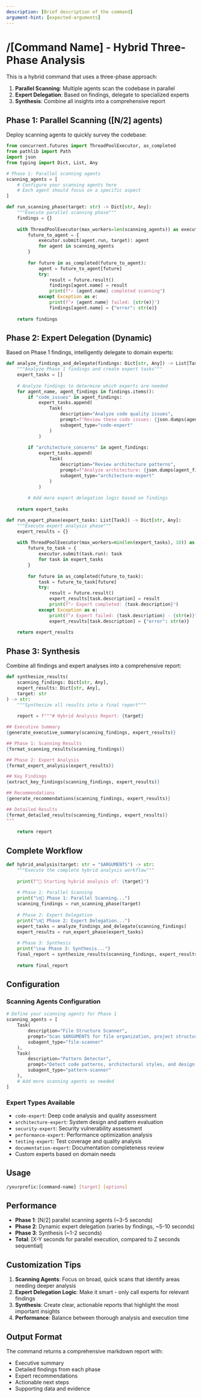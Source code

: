 ```yaml
---
description: [Brief description of the command]
argument-hint: [expected-arguments]
---
```


# /[Command Name] - Hybrid Three-Phase Analysis

This is a hybrid command that uses a three-phase approach:

1. **Parallel Scanning**: Multiple agents scan the codebase in parallel
2. **Expert Delegation**: Based on findings, delegate to specialized experts
3. **Synthesis**: Combine all insights into a comprehensive report

## Phase 1: Parallel Scanning ([N/2] agents)

Deploy scanning agents to quickly survey the codebase:

```python
from concurrent.futures import ThreadPoolExecutor, as_completed
from pathlib import Path
import json
from typing import Dict, List, Any

# Phase 1: Parallel scanning agents
scanning_agents = [
    # Configure your scanning agents here
    # Each agent should focus on a specific aspect
]

def run_scanning_phase(target: str) -> Dict[str, Any]:
    """Execute parallel scanning phase"""
    findings = {}
    
    with ThreadPoolExecutor(max_workers=len(scanning_agents)) as executor:
        future_to_agent = {
            executor.submit(agent.run, target): agent 
            for agent in scanning_agents
        }
        
        for future in as_completed(future_to_agent):
            agent = future_to_agent[future]
            try:
                result = future.result()
                findings[agent.name] = result
                print(f"✓ {agent.name} completed scanning")
            except Exception as e:
                print(f"✗ {agent.name} failed: {str(e)}")
                findings[agent.name] = {"error": str(e)}
    
    return findings
```

## Phase 2: Expert Delegation (Dynamic)

Based on Phase 1 findings, intelligently delegate to domain experts:

```python
def analyze_findings_and_delegate(findings: Dict[str, Any]) -> List[Task]:
    """Analyze Phase 1 findings and create expert tasks"""
    expert_tasks = []
    
    # Analyze findings to determine which experts are needed
    for agent_name, agent_findings in findings.items():
        if "code_issues" in agent_findings:
            expert_tasks.append(
                Task(
                    description="Analyze code quality issues",
                    prompt=f"Review these code issues: {json.dumps(agent_findings['code_issues'])}",
                    subagent_type="code-expert"
                )
            )
        
        if "architecture_concerns" in agent_findings:
            expert_tasks.append(
                Task(
                    description="Review architecture patterns",
                    prompt=f"Analyze architecture: {json.dumps(agent_findings['architecture_concerns'])}",
                    subagent_type="architecture-expert"
                )
            )
        
        # Add more expert delegation logic based on findings
    
    return expert_tasks

def run_expert_phase(expert_tasks: List[Task]) -> Dict[str, Any]:
    """Execute expert analysis phase"""
    expert_results = {}
    
    with ThreadPoolExecutor(max_workers=min(len(expert_tasks), 10)) as executor:
        future_to_task = {
            executor.submit(task.run): task 
            for task in expert_tasks
        }
        
        for future in as_completed(future_to_task):
            task = future_to_task[future]
            try:
                result = future.result()
                expert_results[task.description] = result
                print(f"✓ Expert completed: {task.description}")
            except Exception as e:
                print(f"✗ Expert failed: {task.description} - {str(e)}")
                expert_results[task.description] = {"error": str(e)}
    
    return expert_results
```

## Phase 3: Synthesis

Combine all findings and expert analyses into a comprehensive report:

```python
def synthesize_results(
    scanning_findings: Dict[str, Any],
    expert_results: Dict[str, Any],
    target: str
) -> str:
    """Synthesize all results into a final report"""
    
    report = f"""# Hybrid Analysis Report: {target}

## Executive Summary
{generate_executive_summary(scanning_findings, expert_results)}

## Phase 1: Scanning Results
{format_scanning_results(scanning_findings)}

## Phase 2: Expert Analysis
{format_expert_analysis(expert_results)}

## Key Findings
{extract_key_findings(scanning_findings, expert_results)}

## Recommendations
{generate_recommendations(scanning_findings, expert_results)}

## Detailed Results
{format_detailed_results(scanning_findings, expert_results)}
"""
    
    return report
```

## Complete Workflow

```python
def hybrid_analysis(target: str = "$ARGUMENTS") -> str:
    """Execute the complete hybrid analysis workflow"""
    
    print(f"🚀 Starting hybrid analysis of: {target}")
    
    # Phase 1: Parallel Scanning
    print("\n📡 Phase 1: Parallel Scanning...")
    scanning_findings = run_scanning_phase(target)
    
    # Phase 2: Expert Delegation
    print("\n🧠 Phase 2: Expert Delegation...")
    expert_tasks = analyze_findings_and_delegate(scanning_findings)
    expert_results = run_expert_phase(expert_tasks)
    
    # Phase 3: Synthesis
    print("\n📊 Phase 3: Synthesis...")
    final_report = synthesize_results(scanning_findings, expert_results, target)
    
    return final_report
```

## Configuration

### Scanning Agents Configuration

```python
# Define your scanning agents for Phase 1
scanning_agents = [
    Task(
        description="File Structure Scanner",
        prompt="Scan $ARGUMENTS for file organization, project structure, and directory patterns. Identify key areas that need expert review.",
        subagent_type="file-scanner"
    ),
    Task(
        description="Pattern Detector",
        prompt="Detect code patterns, architectural styles, and design patterns in $ARGUMENTS. Flag areas requiring specialized analysis.",
        subagent_type="pattern-scanner"
    ),
    # Add more scanning agents as needed
]
```

### Expert Types Available

- `code-expert`: Deep code analysis and quality assessment
- `architecture-expert`: System design and pattern evaluation
- `security-expert`: Security vulnerability assessment
- `performance-expert`: Performance optimization analysis
- `testing-expert`: Test coverage and quality analysis
- `documentation-expert`: Documentation completeness review
- Custom experts based on domain needs

## Usage

```bash
/yourprefix:[command-name] [target] [options]
```

## Performance

- **Phase 1**: [N/2] parallel scanning agents (~3-5 seconds)
- **Phase 2**: Dynamic expert delegation (varies by findings, ~5-10 seconds)
- **Phase 3**: Synthesis (~1-2 seconds)
- **Total**: [X-Y seconds for parallel execution, compared to Z seconds sequential]

## Customization Tips

1. **Scanning Agents**: Focus on broad, quick scans that identify areas needing deeper analysis
2. **Expert Delegation Logic**: Make it smart - only call experts for relevant findings
3. **Synthesis**: Create clear, actionable reports that highlight the most important insights
4. **Performance**: Balance between thorough analysis and execution time

## Output Format

The command returns a comprehensive markdown report with:

- Executive summary
- Detailed findings from each phase
- Expert recommendations
- Actionable next steps
- Supporting data and evidence
